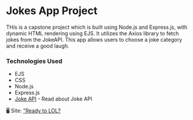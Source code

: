 # Jokes App Project
THis is a capstone project which is built using Node.js and Express.js, with dynamic HTML rendering using EJS. It utilizes the Axios library to fetch jokes from the JokeAPI. This app allows users to choose a joke category and receive a good laugh.

### Technologies Used
* EJS
* CSS
* Node.js
* Express.js
* [Joke API](https://sv443.net/jokeapi/v2/) - Read about Joke API

🖥 Site: ["Ready to LOL?][def]

[def]: https://online-joke-app.onrender.com